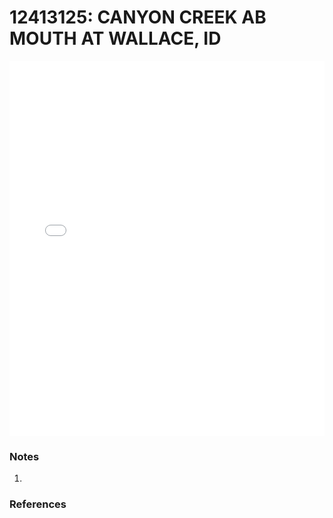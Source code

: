 # 12413125: CANYON CREEK AB MOUTH AT WALLACE, ID

<iframe src="/distribution_estimation/_static/stations/12413125_fdc.html" width="100%" height="600" frameborder="0"></iframe>

### Notes
1. 

### References

